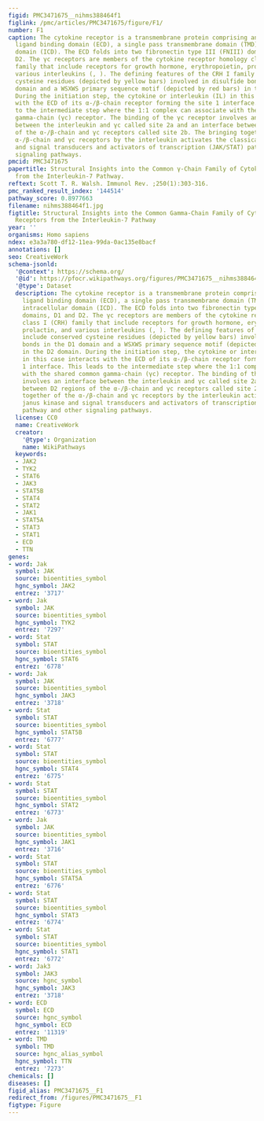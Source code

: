 ```yaml
---
figid: PMC3471675__nihms388464f1
figlink: /pmc/articles/PMC3471675/figure/F1/
number: F1
caption: The cytokine receptor is a transmembrane protein comprising an extracellular
  ligand binding domain (ECD), a single pass transmembrane domain (TMD), and an intracellular
  domain (ICD). The ECD folds into two fibronectin type III (FNIII) domains, D1 and
  D2. The γc receptors are members of the cytokine receptor homology class I (CRH)
  family that include receptors for growth hormone, erythropoietin, prolactin, and
  various interleukins (, ). The defining features of the CRH I family include conserved
  cysteine residues (depicted by yellow bars) involved in disulfide bonds in the D1
  domain and a WSXWS primary sequence motif (depicted by red bars) in the D2 domain.
  During the initiation step, the cytokine or interleukin (IL) in this case interacts
  with the ECD of its α-/β-chain receptor forming the site 1 interface. This leads
  to the intermediate step where the 1:1 complex can associate with the shared common
  gamma-chain (γc) receptor. The binding of the γc receptor involves an interface
  between the interleukin and γc called site 2a and an interface between D2 regions
  of the α-/β-chain and γc receptors called site 2b. The bringing together of the
  α-/β-chain and γc receptors by the interleukin activates the classical janus kinase
  and signal transducers and activators of transcription (JAK/STAT) pathway and other
  signaling pathways.
pmcid: PMC3471675
papertitle: Structural Insights into the Common γ-Chain Family of Cytokines and Receptors
  from the Interleukin-7 Pathway.
reftext: Scott T. R. Walsh. Immunol Rev. ;250(1):303-316.
pmc_ranked_result_index: '144514'
pathway_score: 0.8977663
filename: nihms388464f1.jpg
figtitle: Structural Insights into the Common Gamma-Chain Family of Cytokines and
  Receptors from the Interleukin-7 Pathway
year: ''
organisms: Homo sapiens
ndex: e3a3a780-df12-11ea-99da-0ac135e8bacf
annotations: []
seo: CreativeWork
schema-jsonld:
  '@context': https://schema.org/
  '@id': https://pfocr.wikipathways.org/figures/PMC3471675__nihms388464f1.html
  '@type': Dataset
  description: The cytokine receptor is a transmembrane protein comprising an extracellular
    ligand binding domain (ECD), a single pass transmembrane domain (TMD), and an
    intracellular domain (ICD). The ECD folds into two fibronectin type III (FNIII)
    domains, D1 and D2. The γc receptors are members of the cytokine receptor homology
    class I (CRH) family that include receptors for growth hormone, erythropoietin,
    prolactin, and various interleukins (, ). The defining features of the CRH I family
    include conserved cysteine residues (depicted by yellow bars) involved in disulfide
    bonds in the D1 domain and a WSXWS primary sequence motif (depicted by red bars)
    in the D2 domain. During the initiation step, the cytokine or interleukin (IL)
    in this case interacts with the ECD of its α-/β-chain receptor forming the site
    1 interface. This leads to the intermediate step where the 1:1 complex can associate
    with the shared common gamma-chain (γc) receptor. The binding of the γc receptor
    involves an interface between the interleukin and γc called site 2a and an interface
    between D2 regions of the α-/β-chain and γc receptors called site 2b. The bringing
    together of the α-/β-chain and γc receptors by the interleukin activates the classical
    janus kinase and signal transducers and activators of transcription (JAK/STAT)
    pathway and other signaling pathways.
  license: CC0
  name: CreativeWork
  creator:
    '@type': Organization
    name: WikiPathways
  keywords:
  - JAK2
  - TYK2
  - STAT6
  - JAK3
  - STAT5B
  - STAT4
  - STAT2
  - JAK1
  - STAT5A
  - STAT3
  - STAT1
  - ECD
  - TTN
genes:
- word: Jak
  symbol: JAK
  source: bioentities_symbol
  hgnc_symbol: JAK2
  entrez: '3717'
- word: Jak
  symbol: JAK
  source: bioentities_symbol
  hgnc_symbol: TYK2
  entrez: '7297'
- word: Stat
  symbol: STAT
  source: bioentities_symbol
  hgnc_symbol: STAT6
  entrez: '6778'
- word: Jak
  symbol: JAK
  source: bioentities_symbol
  hgnc_symbol: JAK3
  entrez: '3718'
- word: Stat
  symbol: STAT
  source: bioentities_symbol
  hgnc_symbol: STAT5B
  entrez: '6777'
- word: Stat
  symbol: STAT
  source: bioentities_symbol
  hgnc_symbol: STAT4
  entrez: '6775'
- word: Stat
  symbol: STAT
  source: bioentities_symbol
  hgnc_symbol: STAT2
  entrez: '6773'
- word: Jak
  symbol: JAK
  source: bioentities_symbol
  hgnc_symbol: JAK1
  entrez: '3716'
- word: Stat
  symbol: STAT
  source: bioentities_symbol
  hgnc_symbol: STAT5A
  entrez: '6776'
- word: Stat
  symbol: STAT
  source: bioentities_symbol
  hgnc_symbol: STAT3
  entrez: '6774'
- word: Stat
  symbol: STAT
  source: bioentities_symbol
  hgnc_symbol: STAT1
  entrez: '6772'
- word: Jak3
  symbol: JAK3
  source: hgnc_symbol
  hgnc_symbol: JAK3
  entrez: '3718'
- word: ECD
  symbol: ECD
  source: hgnc_symbol
  hgnc_symbol: ECD
  entrez: '11319'
- word: TMD
  symbol: TMD
  source: hgnc_alias_symbol
  hgnc_symbol: TTN
  entrez: '7273'
chemicals: []
diseases: []
figid_alias: PMC3471675__F1
redirect_from: /figures/PMC3471675__F1
figtype: Figure
---
```

